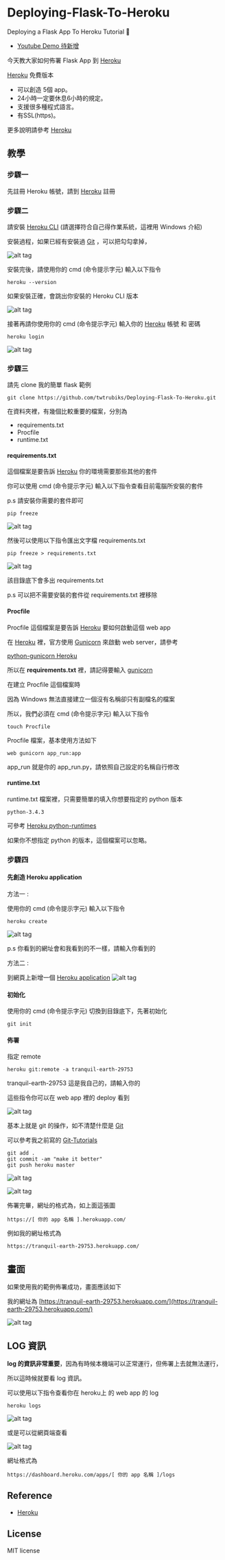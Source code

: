 # Deploying-Flask-To-Heroku
Deploying a Flask App To Heroku Tutorial 📝  

* [Youtube Demo 待新增]()   

今天教大家如何佈署 Flask App 到 [Heroku](https://dashboard.heroku.com/) 

[Heroku](https://dashboard.heroku.com/) 免費版本

* 可以創造 5個 app。
* 24小時一定要休息6小時的規定。
* 支援很多種程式語言。
* 有SSL(https)。

更多說明請參考 [Heroku](https://dashboard.heroku.com/) 


## 教學

### 步驟一

先註冊 Heroku 帳號，請到 [Heroku](https://dashboard.heroku.com/)  註冊

### 步驟二

請安裝 [Heroku CLI](https://devcenter.heroku.com/articles/heroku-cli#download-and-install) (請選擇符合自己得作業系統，這裡用 Windows 介紹)

安裝過程，如果已經有安裝過 [Git](https://git-scm.com/) ，可以把勾勾拿掉，

![alt tag](http://i.imgur.com/A3QLRpA.jpg)

安裝完後，請使用你的 cmd (命令提示字元) 輸入以下指令

``` 
heroku --version
```

如果安裝正確，會跳出你安裝的 Heroku CLI 版本

![alt tag](http://i.imgur.com/UuWGUk1.jpg)


接著再請你使用你的 cmd (命令提示字元) 輸入你的 [Heroku](https://dashboard.heroku.com/) 帳號  和 密碼
``` 
heroku login
```
![alt tag](http://i.imgur.com/6vtoORM.jpg)

### 步驟三

請先 clone 我的簡單 flask 範例

``` 
git clone https://github.com/twtrubiks/Deploying-Flask-To-Heroku.git
```

在資料夾裡，有幾個比較重要的檔案，分別為 
* requirements.txt 
* Procfile
* runtime.txt

#### requirements.txt

這個檔案是要告訴 [Heroku](https://dashboard.heroku.com/) 你的環境需要那些其他的套件

你可以使用 cmd (命令提示字元) 輸入以下指令查看目前電腦所安裝的套件

p.s 請安裝你需要的套件即可

``` 
pip freeze
```
![alt tag](http://i.imgur.com/WxuORWB.jpg)

然後可以使用以下指令匯出文字檔 requirements.txt 
``` 
pip freeze > requirements.txt
```
![alt tag](http://i.imgur.com/mlhGXOk.jpg)

該目錄底下會多出 requirements.txt 

p.s 可以把不需要安裝的套件從 requirements.txt 裡移除

#### Procfile

Procfile 這個檔案是要告訴 [Heroku](https://dashboard.heroku.com/) 要如何啟動這個 web app

在 [Heroku](https://dashboard.heroku.com/) 裡，官方使用 [Gunicorn](http://gunicorn.org/) 來啟動 web server，請參考

[python-gunicorn Heroku](https://devcenter.heroku.com/articles/python-gunicorn)

所以在 <b>requirements.txt</b> 裡，請記得要輸入 [gunicorn](http://gunicorn.org/)

在建立 Procfile 這個檔案時

因為 Windows 無法直接建立一個沒有名稱卻只有副檔名的檔案

所以，我們必須在 cmd (命令提示字元) 輸入以下指令
``` 
touch Procfile
```

Procfile 檔案，基本使用方法如下
``` 
web gunicorn app_run:app
```
app_run 就是你的 app_run.py，請依照自己設定的名稱自行修改


#### runtime.txt

runtime.txt 檔案裡，只需要簡單的填入你想要指定的 python 版本
``` 
python-3.4.3
```
可參考 [Heroku python-runtimes](https://devcenter.heroku.com/articles/python-runtimes)

如果你不想指定 python 的版本，這個檔案可以忽略。

### 步驟四

#### 先創造 Heroku application

方法一 :

使用你的 cmd (命令提示字元) 輸入以下指令
``` 
heroku create
```
![alt tag](http://i.imgur.com/OJS8K3N.jpg)

p.s 你看到的網址會和我看到的不一樣，請輸入你看到的

方法二 :

到網頁上新增一個 [Heroku application](https://dashboard.heroku.com/new?org=personal-apps)
![alt tag](http://i.imgur.com/8KVzbfD.jpg)

#### 初始化

使用你的 cmd (命令提示字元) 切換到目錄底下，先著初始化
``` 
git init
```

#### 佈署
指定 remote
``` 
heroku git:remote -a tranquil-earth-29753
```
tranquil-earth-29753 這是我自己的，請輸入你的

這些指令你可以在 web app 裡的 deploy 看到

![alt tag](http://i.imgur.com/hQ5FN7A.jpg)

基本上就是 git 的操作，如不清楚什麼是 [Git](https://git-scm.com/)

可以參考我之前寫的 [Git-Tutorials](https://github.com/twtrubiks/Git-Tutorials)

``` 
git add .
git commit -am "make it better"
git push heroku master
```
![alt tag](http://i.imgur.com/pRC4WGW.jpg)

![alt tag](http://i.imgur.com/gPaK7kd.jpg)

佈署完畢，網址的格式為，如上面這張圖
``` 
https://[ 你的 app 名稱 ].herokuapp.com/
```
例如我的網址格式為
``` 
https://tranquil-earth-29753.herokuapp.com/
```

## 畫面

如果使用我的範例佈署成功，畫面應該如下

我的網址為 [https://tranquil-earth-29753.herokuapp.com/](https://tranquil-earth-29753.herokuapp.com/)

![alt tag](http://i.imgur.com/WGjBKEJ.jpg)

## LOG 資訊

<b>log 的資訊非常重要</b>，因為有時候本機端可以正常運行，但佈署上去就無法運行，

所以這時候就要看 log 資訊。

可以使用以下指令查看你在 heroku上 的 web app 的 log 

``` 
heroku logs
```
![alt tag](http://i.imgur.com/1Oe5rER.jpg)

或是可以從網頁端查看

![alt tag](http://i.imgur.com/NmyRvxs.jpg)

網址格式為
``` 
https://dashboard.heroku.com/apps/[ 你的 app 名稱 ]/logs
```


## Reference 
* [Heroku](https://dashboard.heroku.com/)


## License
MIT license
